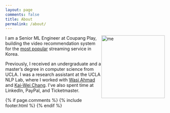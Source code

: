 ```yaml
---
layout: page
comments: false
title: About
permalink: /about/
---
```


<img src="../images/me.jpg" alt="me" style="width: 200px; float:right;"/>

I am a Senior ML Engineer at Coupang Play, building the video recommendation system for the [most popular](https://www.koreaherald.com/view.php?ud=20230912000650) streaming service in Korea. 

Previously, I received an undergraduate and a master’s degree in computer science from UCLA. I was a research assistant at the UCLA NLP Lab, where I worked with [Wasi Ahmad](https://wasiahmad.github.io/) and [Kai-Wei Chang](http://web.cs.ucla.edu/~kwchang/). I've also spent time at LinkedIn, PayPal, and Ticketmaster.

{% if page.comments %}
{% include footer.html %}
{% endif %}
